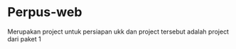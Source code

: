 # Perpus-web
Merupakan project untuk persiapan ukk dan project tersebut adalah project dari paket 1
